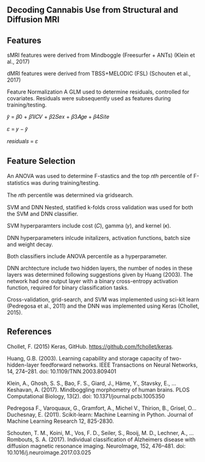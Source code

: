 Decoding Cannabis Use from Structural and Diffusion MRI
-------------------------------------------------------

Features
--------
sMRI features were derived from Mindboggle (Freesurfer + ANTs) (Klein et al., 2017)

dMRI features were derived from TBSS+MELODIC (FSL) (Schouten et al., 2017)

Feature Normalization
A GLM used to determine residuals, controlled for covariates. Residuals were subsequently used as features during training/testing.

𝑦̂ = 𝛽0 + 𝛽1𝐼𝐶𝑉 + 𝛽2𝑆𝑒𝑥 + 𝛽3𝐴𝑔𝑒 + 𝛽4𝑆𝑖𝑡𝑒 

𝜀 = 𝑦 − 𝑦̂  

𝑟𝑒𝑠𝑖𝑑𝑢𝑎𝑙𝑠 = 𝜀 

Feature Selection
-----------------
An ANOVA was used to determine F-stastics and the top  𝑛𝑡ℎ  percentile of F-statistics was during training/testing.

The 𝑛𝑡ℎ percentile was determined via gridsearch.

SVM and DNN
Nested, statified k-folds cross validation was used for both the SVM and DNN classifier.

SVM hyperparamters include cost (𝐶), gamma (𝛾), and kernel (𝜅).

DNN hyperparameters inlcude initalizers, activation functions, batch size and weight decay.

Both classifiers include ANOVA percentile as a hyperparameter.

DNN archtecture include two hidden layers, the number of nodes in these layers was determined following suggestions given by Huang (2003). The network had one output layer with a binary cross-entropy activation function, required for binary classification tasks.

Cross-validation, grid-search, and SVM was implemented using sci-kit learn (Pedregosa et al., 2011) and the DNN was implemented using Keras (Chollet, 2015).

References
----------
Chollet, F. (2015) Keras, GitHub. https://github.com/fchollet/keras.

Huang, G.B. (2003). Learning capability and storage capacity of two-hidden-layer feedforward networks. IEEE Transactions on Neural Networks, 14, 274–281. doi: 10.1109/TNN.2003.809401

Klein, A., Ghosh, S. S., Bao, F. S., Giard, J., Häme, Y., Stavsky, E., … Keshavan, A. (2017). Mindboggling morphometry of human brains. PLOS Computational Biology, 13(2). doi: 10.1371/journal.pcbi.1005350

Pedregosa F., Varoquaux, G., Gramfort, A., Michel V., Thirion, B., Grisel, O... Duchesnay, E. (2011). Scikit-learn: Machine Learning in Python. Journal of Machine Learning Research 12, 825-2830.

Schouten, T. M., Koini, M., Vos, F. D., Seiler, S., Rooij, M. D., Lechner, A., … Rombouts, S. A. (2017). Individual classification of Alzheimers disease with diffusion magnetic resonance imaging. NeuroImage, 152, 476–481. doi: 10.1016/j.neuroimage.2017.03.025
